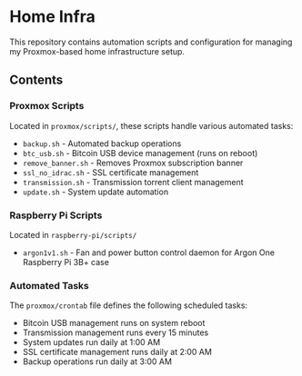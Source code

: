 # Home Infra

This repository contains automation scripts and configuration for managing my Proxmox-based home infrastructure setup.

## Contents

### Proxmox Scripts

Located in `proxmox/scripts/`, these scripts handle various automated tasks:

- `backup.sh` - Automated backup operations
- `btc_usb.sh` - Bitcoin USB device management (runs on reboot)
- `remove_banner.sh` - Removes Proxmox subscription banner
- `ssl_no_idrac.sh` - SSL certificate management
- `transmission.sh` - Transmission torrent client management
- `update.sh` - System update automation

### Raspberry Pi Scripts

Located in `raspberry-pi/scripts/`
- `argon1v1.sh` - Fan and power button control daemon for Argon One Raspberry Pi 3B+ case

### Automated Tasks

The `proxmox/crontab` file defines the following scheduled tasks:

- Bitcoin USB management runs on system reboot
- Transmission management runs every 15 minutes
- System updates run daily at 1:00 AM
- SSL certificate management runs daily at 2:00 AM
- Backup operations run daily at 3:00 AM 

